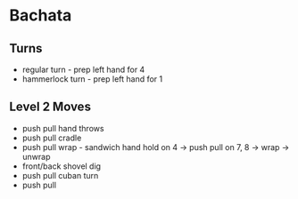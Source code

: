 # Bachata

## Turns

- regular turn - prep left hand for 4
- hammerlock turn - prep left hand for 1

## Level 2 Moves

- push pull hand throws
- push pull cradle
- push pull wrap - sandwich hand hold on 4 -> push pull on 7, 8 -> wrap -> unwrap
- front/back shovel dig
- push pull cuban turn
- push pull
